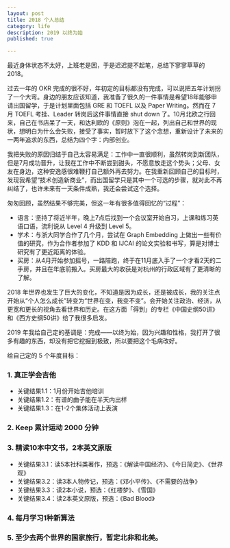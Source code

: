 ```yaml
---
layout: post
title: 2018 个人总结
category: life
description: 2019 以终为始
published: true

---
```


最近身体状态不太好，上班老是困，于是迟迟提不起笔，总结下寥寥草草的2018。

过去一年的 OKR 完成的很不好，年初定的目标都没有完成，可以说把五年计划拐了一个大弯。身边的朋友应该知道，我准备了很久的一件事情是希望18年能够申请出国留学，于是计划里面包括 GRE 和 TOEFL 以及 Paper Writing。然而在 7 月 TOEFL 考挂、Leader 转岗后这件事情直接 shut down 了。10月北欧之行回来，自己在书店呆了一天，和达利欧的《原则》泡在一起，列出自己和世界的现状，想明白为什么会失败，接受了事实，暂时放下了这个念想，重新设计了未来的一两年追求的东西，总结为四个字：内部创业。

我把失败的原因归结于自己太容易满足：工作中一直很顺利，虽然转岗到新团队，但是7月成功晋升，让我在工作中不断尝到甜头，不愿意放走这个势头；父母、女友在身边，这种安逸感很难鞭打自己额外再去努力。在我重新回顾自己的目标时，发现我希望“技术创造新商业”，而出国留学只是其中一个可选的步骤，就对此不再纠结了，也许未来有一天条件成熟，我还会尝试这个选择。

匆匆回顾，虽然结果不够完美，但这一年有很多值得回忆的“过程”：

* 语言：坚持了将近半年，晚上7点后找到一个会议室开始自习，上课和练习英语口语，流利说从 Level 4 升级到 Level 5。
* 学术：与浙大同学合作了几个月，尝试在 Graph Embedding 上做出一些有价值的研究，作为合作者参加了 KDD 和 IJCAI 的论文实验和书写，算是对博士研究有了更近距离的体验。
* 买房：从4月开始参加摇号，一路陪跑，终于在11月底入手了一个才看2天的二手房，并且在年底前搬入。买房最大的收获是对杭州的行政区域有了更清晰的了解。

2018 年世界也发生了巨大的变化，不知道是因为成长，还是被成长，我的关注点开始从“个人怎么成长”转变为“世界在变，我变不变”。会开始关注政治、经济，从更宽和更长的视角去看世界和历史。在这方面「得到」的专栏《中国史纲50讲》和《西方史纲50讲》给了我很多启发。

2019 年我给自己定的基调是：完成——以终为始，因为兴趣和性格，我打开了很多有趣的东西，却没有把它挖掘到极致，所以要把这个毛病改好。

给自己定的 5 个年度目标：

### 1. 真正学会吉他
* 关键结果1.1：1月份开始吉他培训
* 关键结果1.2：有谱的曲子能在半天内出样
* 关键结果1.3：在1-2个集体活动上表演
### 2. Keep 累计运动 2000 分钟
### 3. 精读10本中文书，2本英文原版
* 关键结果3.1：读5本社科类著作，预选：《解读中国经济》、《今日简史》、《世界观》
* 关键结果3.2：读3本人物传记，预选：《邓小平传》、《不需要的战争》
* 关键结果3.3：读2本小说，预选：《红楼梦》、《雪国》
* 关键结果3.4：读2本英文原版，预选：《Bad Blood》
### 4. 每月学习1种新算法
### 5. 至少去两个世界的国家旅行，暂定北非和北美。

